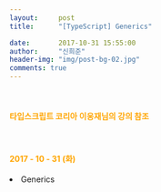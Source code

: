 ```yaml
---
layout:     post
title:      "[TypeScript] Generics"

date:       2017-10-31 15:55:00
author:     "신희준"
header-img: "img/post-bg-02.jpg"
comments: true
---
```


<meta name="description" content="Spring스프링 애너테이션 Annotation정리 @Autowired,@Qualifier,@Resource,@Component,@PostConstruct,@Aspect
,@AOP,@POINTCUT,@AROUND,@ADVICE,@RequestMapping,@REPOSITORY,@SERVICE,@COMPONENT
">
<br>
<H4 style ="font-weight:bold; color:orange;"> 타입스크립트 코리아 이웅재님의 강의 참조</H4>
<br>
<H4 style ="font-weight:bold; color : orange">2017 - 10 - 31 (화)</H4>
<li>Generics</li>

<br>
